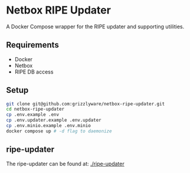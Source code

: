 # Netbox RIPE Updater

A Docker Compose wrapper for the RIPE updater and supporting utilities.

## Requirements

* Docker
* Netbox
* RIPE DB access

## Setup

```bash
git clone git@github.com:grizzlyware/netbox-ripe-updater.git
cd netbox-ripe-updater
cp .env.example .env
cp .env.updater.example .env.updater
cp .env.minio.example .env.minio
docker compose up # -d flag to daemonize
```

## ripe-updater

The ripe-updater can be found at: [./ripe-updater](./ripe-updater)

